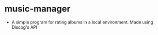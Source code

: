 # music-manager
* A simple program for rating albums in a local environment. Made using Discog's API
